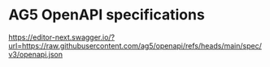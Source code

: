 # AG5 OpenAPI specifications

https://editor-next.swagger.io/?url=https://raw.githubusercontent.com/ag5/openapi/refs/heads/main/spec/v3/openapi.json
